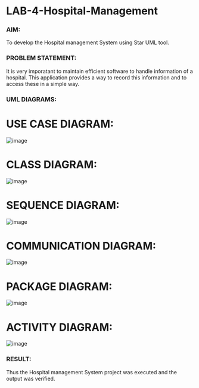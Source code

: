 # LAB-4-Hospital-Management
### AIM:
To develop the Hospital management System using Star UML tool.
### PROBLEM STATEMENT:
It is very imporatant to maintain efficient software to handle information of a hospital.
This application provides a way to record this information and to access these in a simple way.

### UML DIAGRAMS:

# USE CASE DIAGRAM:
![image](https://github.com/user-attachments/assets/d22c2285-668d-4202-8ae5-f1e518593ba6)

# CLASS DIAGRAM:
![image](https://github.com/user-attachments/assets/4deea1ab-e1e0-4f29-93cb-0a9955e5f067)

# SEQUENCE DIAGRAM:
![image](https://github.com/user-attachments/assets/ebce2d17-346d-493a-b04c-5adf53ee48ca)

# COMMUNICATION DIAGRAM:
![image](https://github.com/user-attachments/assets/ae24771e-293f-4f41-83e6-07576721f827)

# PACKAGE DIAGRAM:
![image](https://github.com/user-attachments/assets/ccdc3b03-5096-46a0-b0c3-f351d650d55d)

# ACTIVITY DIAGRAM:
![image](https://github.com/user-attachments/assets/ea7382eb-68ef-4379-9187-d843fb095569)

### RESULT:
Thus the Hospital management System project was executed and the output was verified.
